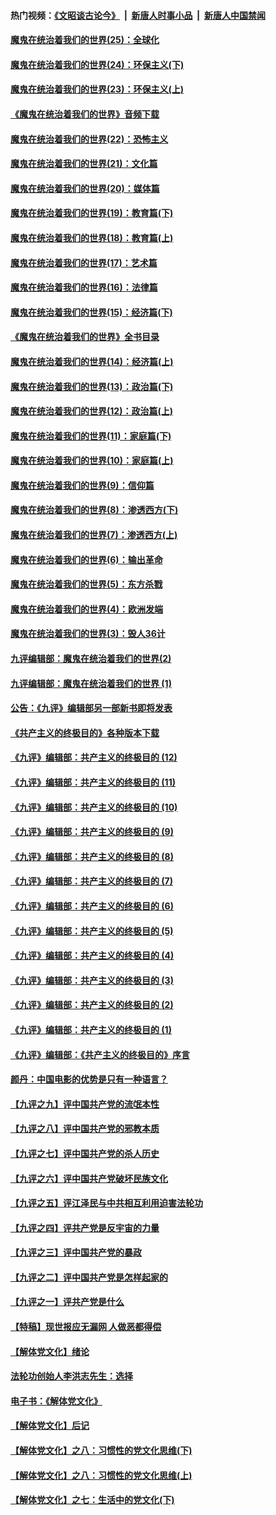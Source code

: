 #### 热门视频：[《文昭谈古论今》](https://github.com/gfw-breaker/wenzhao/blob/master/README.md?t=10190933) &nbsp;|&nbsp; [新唐人时事小品](https://github.com/gfw-breaker/ntdtv-comedy/blob/master/README.md?t=10190933) &nbsp;|&nbsp; [新唐人中国禁闻](https://github.com/gfw-breaker/ntdtv-news/blob/master/README.md?t=10190933)

#### [魔鬼在统治着我们的世界(25)：全球化](../pages/nsc422/n10788205.md?t=10190933) 

#### [魔鬼在统治着我们的世界(24)：环保主义(下)](../pages/nsc422/n10695307.md?t=10190933) 

#### [魔鬼在统治着我们的世界(23)：环保主义(上)](../pages/nsc422/n10688613.md?t=10190933) 

#### [《魔鬼在统治着我们的世界》音频下载](../pages/nsc422/n10635553.md?t=10190933) 

#### [魔鬼在统治着我们的世界(22)：恐怖主义](../pages/nsc422/n10614727.md?t=10190933) 

#### [魔鬼在统治着我们的世界(21)：文化篇](../pages/nsc422/n10597706.md?t=10190933) 

#### [魔鬼在统治着我们的世界(20)：媒体篇](../pages/nsc422/n10586579.md?t=10190933) 

#### [魔鬼在统治着我们的世界(19)：教育篇(下)](../pages/nsc422/n10564808.md?t=10190933) 

#### [魔鬼在统治着我们的世界(18)：教育篇(上)](../pages/nsc422/n10526970.md?t=10190933) 

#### [魔鬼在统治着我们的世界(17)：艺术篇](../pages/nsc422/n10499093.md?t=10190933) 

#### [魔鬼在统治着我们的世界(16)：法律篇](../pages/nsc422/n10485969.md?t=10190933) 

#### [魔鬼在统治着我们的世界(15)：经济篇(下)](../pages/nsc422/n10469975.md?t=10190933) 

#### [《魔鬼在统治着我们的世界》全书目录](../pages/nsc422/n10464261.md?t=10190933) 

#### [魔鬼在统治着我们的世界(14)：经济篇(上)](../pages/nsc422/n10457370.md?t=10190933) 

#### [魔鬼在统治着我们的世界(13)：政治篇(下)](../pages/nsc422/n10448270.md?t=10190933) 

#### [魔鬼在统治着我们的世界(12)：政治篇(上)](../pages/nsc422/n10444576.md?t=10190933) 

#### [魔鬼在统治着我们的世界(11)：家庭篇(下)](../pages/nsc422/n10440961.md?t=10190933) 

#### [魔鬼在统治着我们的世界(10)：家庭篇(上)](../pages/nsc422/n10435448.md?t=10190933) 

#### [魔鬼在统治着我们的世界(9)：信仰篇](../pages/nsc422/n10432159.md?t=10190933) 

#### [魔鬼在统治着我们的世界(8)：渗透西方(下)](../pages/nsc422/n10429603.md?t=10190933) 

#### [魔鬼在统治着我们的世界(7)：渗透西方(上)](../pages/nsc422/n10426013.md?t=10190933) 

#### [魔鬼在统治着我们的世界(6)：输出革命](../pages/nsc422/n10421536.md?t=10190933) 

#### [魔鬼在统治着我们的世界(5)：东方杀戮](../pages/nsc422/n10417707.md?t=10190933) 

#### [魔鬼在统治着我们的世界(4)：欧洲发端](../pages/nsc422/n10414890.md?t=10190933) 

#### [魔鬼在统治着我们的世界(3)：毁人36计](../pages/nsc422/n10411583.md?t=10190933) 

#### [九评编辑部：魔鬼在统治着我们的世界(2)](../pages/nsc422/n10410036.md?t=10190933) 

#### [九评编辑部：魔鬼在统治着我们的世界 (1)](../pages/nsc422/n10406825.md?t=10190933) 

#### [公告：《九评》编辑部另一部新书即将发表](../pages/nsc422/n10405104.md?t=10190933) 

#### [《共产主义的终极目的》各种版本下载](../pages/nsc422/n10022138.md?t=10190933) 

#### [《九评》编辑部：共产主义的终极目的 (12)](../pages/nsc422/n9933272.md?t=10190933) 

#### [《九评》编辑部：共产主义的终极目的 (11)](../pages/nsc422/n9924973.md?t=10190933) 

#### [《九评》编辑部：共产主义的终极目的 (10)](../pages/nsc422/n9920883.md?t=10190933) 

#### [《九评》编辑部：共产主义的终极目的 (9)](../pages/nsc422/n9916363.md?t=10190933) 

#### [《九评》编辑部：共产主义的终极目的 (8)](../pages/nsc422/n9912488.md?t=10190933) 

#### [《九评》编辑部：共产主义的终极目的 (7)](../pages/nsc422/n9901176.md?t=10190933) 

#### [《九评》编辑部：共产主义的终极目的 (6)](../pages/nsc422/n9899359.md?t=10190933) 

#### [《九评》编辑部：共产主义的终极目的 (5)](../pages/nsc422/n9893174.md?t=10190933) 

#### [《九评》编辑部：共产主义的终极目的 (4)](../pages/nsc422/n9891246.md?t=10190933) 

#### [《九评》编辑部：共产主义的终极目的 (3)](../pages/nsc422/n9879879.md?t=10190933) 

#### [《九评》编辑部：共产主义的终极目的 (2)](../pages/nsc422/n9876205.md?t=10190933) 

#### [《九评》编辑部：共产主义的终极目的 (1)](../pages/nsc422/n9865857.md?t=10190933) 

#### [《九评》编辑部：《共产主义的终极目的》序言](../pages/nsc422/n9862666.md?t=10190933) 

#### [颜丹：中国电影的优势是只有一种语言？](../pages/nsc422/n9583062.md?t=10190933) 

#### [【九评之九】评中国共产党的流氓本性](../pages/nsc422/n737542.md?t=10190933) 

#### [【九评之八】评中国共产党的邪教本质](../pages/nsc422/n735942.md?t=10190933) 

#### [【九评之七】评中国共产党的杀人历史](../pages/nsc422/n733806.md?t=10190933) 

#### [【九评之六】评中国共产党破坏民族文化](../pages/nsc422/n731667.md?t=10190933) 

#### [【九评之五】评江泽民与中共相互利用迫害法轮功](../pages/nsc422/n730058.md?t=10190933) 

#### [【九评之四】评共产党是反宇宙的力量](../pages/nsc422/n727814.md?t=10190933) 

#### [【九评之三】评中国共产党的暴政](../pages/nsc422/n725597.md?t=10190933) 

#### [【九评之二】评中国共产党是怎样起家的](../pages/nsc422/n723946.md?t=10190933) 

#### [【九评之一】评共产党是什么](../pages/nsc422/n722529.md?t=10190933) 

#### [【特稿】现世报应无漏网 人做恶都得偿](../pages/nsc422/n4215167.md?t=10190933) 

#### [【解体党文化】绪论](../pages/nsc422/n1449356.md?t=10190933) 

#### [法轮功创始人李洪志先生：选择](../pages/nsc422/n3580738.md?t=10190933) 

#### [电子书：《解体党文化》](../pages/nsc422/n1573484.md?t=10190933) 

#### [【解体党文化】后记](../pages/nsc422/n1531999.md?t=10190933) 

#### [【解体党文化】之八：习惯性的党文化思维(下)](../pages/nsc422/n1526477.md?t=10190933) 

#### [【解体党文化】之八：习惯性的党文化思维(上)](../pages/nsc422/n1520631.md?t=10190933) 

#### [【解体党文化】之七：生活中的党文化(下)](../pages/nsc422/n1513446.md?t=10190933) 

